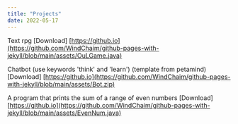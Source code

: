 ```yaml
---
title: "Projects"
date: 2022-05-17
---
```


Text rpg
[Download] [https://github.io](https://github.com/WindChaim/github-pages-with-jekyll/blob/main/assets/OuLGame.java)

Chatbot (use keywords 'think' and 'learn') (template from petamind)
[Download] [https://github.io](https://github.com/WindChaim/github-pages-with-jekyll/blob/main/assets/Bot.zip)

A program that prints the sum of a range of even numbers
[Download] [https://github.io](https://github.com/WindChaim/github-pages-with-jekyll/blob/main/assets/EvenNum.java)
